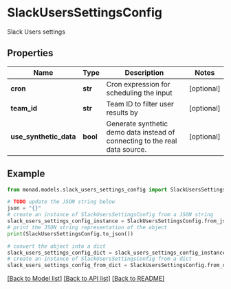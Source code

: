 # SlackUsersSettingsConfig

Slack Users settings

## Properties

Name | Type | Description | Notes
------------ | ------------- | ------------- | -------------
**cron** | **str** | Cron expression for scheduling the input | [optional] 
**team_id** | **str** | Team ID to filter user results by | [optional] 
**use_synthetic_data** | **bool** | Generate synthetic demo data instead of connecting to the real data source. | [optional] 

## Example

```python
from monad.models.slack_users_settings_config import SlackUsersSettingsConfig

# TODO update the JSON string below
json = "{}"
# create an instance of SlackUsersSettingsConfig from a JSON string
slack_users_settings_config_instance = SlackUsersSettingsConfig.from_json(json)
# print the JSON string representation of the object
print(SlackUsersSettingsConfig.to_json())

# convert the object into a dict
slack_users_settings_config_dict = slack_users_settings_config_instance.to_dict()
# create an instance of SlackUsersSettingsConfig from a dict
slack_users_settings_config_from_dict = SlackUsersSettingsConfig.from_dict(slack_users_settings_config_dict)
```
[[Back to Model list]](../README.md#documentation-for-models) [[Back to API list]](../README.md#documentation-for-api-endpoints) [[Back to README]](../README.md)


